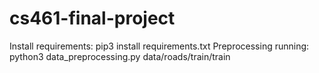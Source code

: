# cs461-final-project

Install requirements: pip3 install requirements.txt
Preprocessing running: python3 data_preprocessing.py data/roads/train/train